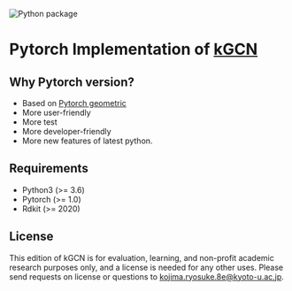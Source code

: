 ![Python package](https://github.com/clinfo/kGCN_torch/workflows/Python%20package/badge.svg)
# Pytorch Implementation of [kGCN](https://github.com/clinfo/kGCN)


## Why Pytorch version?

* Based on [Pytorch geometric](https://github.com/rusty1s/pytorch_geometric)
* More user-friendly
* More test
* More developer-friendly
* More new features of latest python.

## Requirements
* Python3 (>= 3.6)
* Pytorch (>= 1.0)
* Rdkit (>= 2020)

## License
This edition of kGCN is for evaluation, learning, and non-profit academic research purposes only, and a license is needed for any other uses. Please send requests on license or questions to kojima.ryosuke.8e@kyoto-u.ac.jp.
